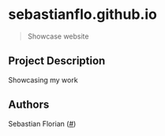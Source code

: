 # sebastianflo.github.io

> Showcase website

## Project Description
Showcasing my work

## Authors
Sebastian Florian ([#](https://github.com/SebastianFlo/SebastianFlo.github.io))
